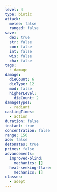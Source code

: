 ```yaml
---
level: 4
type: biotic
attack:
  melee: false
  ranged: false
save:
  dex: true
  str: false
  con: false
  int: false
  wis: false
  cha: false
tags:
  - damage
damage:
  dieCount: 6
  dieType: 12
  mod: false
  higherLevel:
    dieCount: 2
damageTypes:
  - radiant
castingTimes:
  - action
duration: false
instant: true
concentration: false
range: 150
aoe: false
detonates: true
primes: false
advancements:
  improved-blind:
    mechanics: []
  heat-seeking-flare:
    mechanics: []
classes:
  - adept
---
```


